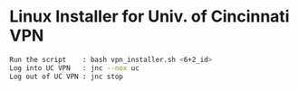 # Linux Installer for Univ. of Cincinnati VPN

```bash
Run the script    : bash vpn_installer.sh <6+2_id>
Log into UC VPN   : jnc --nox uc
Log out of UC VPN : jnc stop
```

